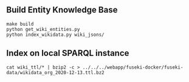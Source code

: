 ## Build Entity Knowledge Base

    make build
    python get_wiki_entities.py              
    python index_wikidata.py wiki_jsons/

## Index on local SPARQL instance

    cat wiki_ttl/* | bzip2 -c > ../../../webapp/fuseki-docker/fuseki-data/wikidata_org_2020-12-13.ttl.bz2

